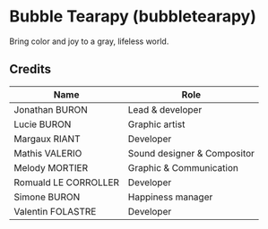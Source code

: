 # Bubble Tearapy (bubbletearapy)

Bring color and joy to a gray, lifeless world.

## Credits

| Name                 | Role                        |
|----------------------|-----------------------------|
| Jonathan BURON       | Lead & developer            |
| Lucie BURON          | Graphic artist              |
| Margaux RIANT        | Developer                   |
| Mathis VALERIO       | Sound designer & Compositor |
| Melody MORTIER       | Graphic & Communication     |
| Romuald LE CORROLLER | Developer                   |
| Simone BURON         | Happiness manager           |
| Valentin FOLASTRE    | Developer                   |